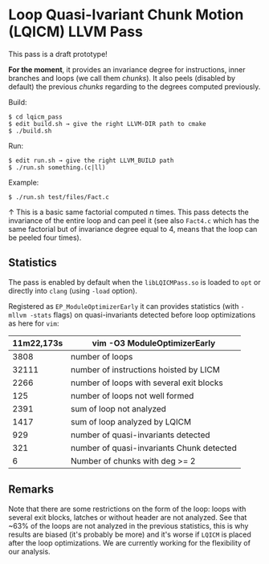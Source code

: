 # Loop Quasi-Ivariant Chunk Motion (LQICM) LLVM Pass

This pass is a draft prototype! 

**For the moment**, it provides an invariance degree for instructions,
inner branches and loops (we call them *chunks*). It also peels
(disabled by default) the previous *chunks* regarding to the degrees
computed previously.

Build:

    $ cd lqicm_pass
    $ edit build.sh → give the right LLVM-DIR path to cmake
    $ ./build.sh

Run:

    $ edit run.sh → give the right LLVM_BUILD path
    $ ./run.sh something.(c|ll)

Example:

    $ ./run.sh test/files/Fact.c

↑ This is a basic same factorial computed *n* times. This pass detects
the invariance of the entire loop and can peel it (see also `Fact4.c`
which has the same factorial but of invariance degree equal to 4,
means that the loop can be peeled four times).

## Statistics 

The pass is enabled by default when the `libLQICMPass.so` is loaded to
`opt` or directly into `clang` (using `-load` option).

Registered as `EP_ModuleOptimizerEarly` it can provides statistics
(with `-mllvm -stats` flags) on quasi-invariants detected before loop
optimizations as here for `vim`:

11m22,173s | vim -O3 ModuleOptimizerEarly
--- | ---
3808 | number of loops
32111 | number of instructions hoisted by LICM
2266 | number of loops with several exit blocks
125 | number of loops not well formed
2391 | sum of loop not analyzed
1417 | sum of loop analyzed by LQICM
929 | number of quasi-invariants detected
321 | number of quasi-invariants Chunk detected
6 | Number of chunks with deg >= 2

## Remarks

Note that there are some restrictions on the form of the loop: loops
with several exit blocks, latches or without header are not analyzed.
See that ~63% of the loops are not analyzed in the previous
statistics, this is why results are biased (it's probably be more) and
it's worse if `LQICM` is placed after the loop optimizations. We are
currently working for the flexibility of our analysis.
